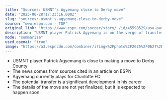 ```yaml
---
title: "Sources: USMNT's Agyemang close to Derby move"
date: "2025-06-28T17:33:16.000Z"
slug: "sources:-usmnt's-agyemang-close-to-derby-move"
source: "www.espn.com - TOP"
original_link: "https://www.espn.com/soccer/story/_/id/45598529/usa-patrick-agyemang-charlotte-fc-derby-county-transfer"
description: "USMNT player Patrick Agyemang is on the verge of transferring from Charlotte FC to Derby County, according to sources cited in an ESPN article, marking a significant development in his career with the details of the move expected to be finalized soon."
mode: "summarize"
used_openai: "true"
image: "https://a3.espncdn.com/combiner/i?img=%2Fphoto%2F2025%2F0627%2Fr1512082_1296x729_16%2D9.jpg"
---
```


- USMNT player Patrick Agyemang is close to making a move to Derby County
- The news comes from sources cited in an article on ESPN
- Agyemang currently plays for Charlotte FC
- The potential transfer is a significant development in his career
- The details of the move are not yet finalized, but it is expected to happen soon